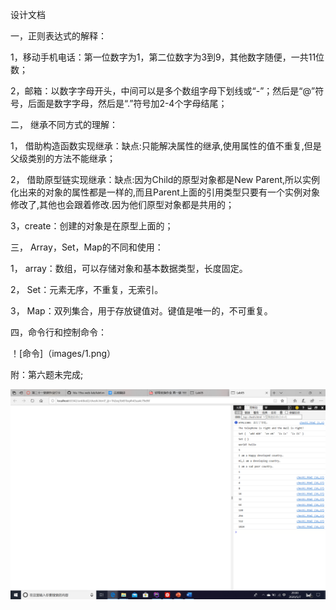 设计文档

一，正则表达式的解释：

1，移动手机电话：第一位数字为1，第二位数字为3到9，其他数字随便，一共11位数；

2，邮箱：以数字字母开头，中间可以是多个数组字母下划线或“-”；然后是“@”符号，后面是数字字母，然后是“.”符号加2-4个字母结尾；

二，	继承不同方式的理解：

1，	借助构造函数实现继承：缺点:只能解决属性的继承,使用属性的值不重复,但是父级类别的方法不能继承；

2，	借助原型链实现继承：缺点:因为Child的原型对象都是New Parent,所以实例化出来的对象的属性都是一样的,而且Parent上面的引用类型只要有一个实例对象修改了,其他也会跟着修改.因为他们原型对象都是共用的；

3，create：创建的对象是在原型上面的；

三，	Array，Set，Map的不同和使用：

1，	array：数组，可以存储对象和基本数据类型，长度固定。

2，	Set：元素无序，不重复，无索引。 

3，	Map：双列集合，用于存放键值对。键值是唯一的，不可重复。

四，命令行和控制命令：

！[命令]（images/1.png）

附：第六题未完成;

![控制台效果](images/2.png)


